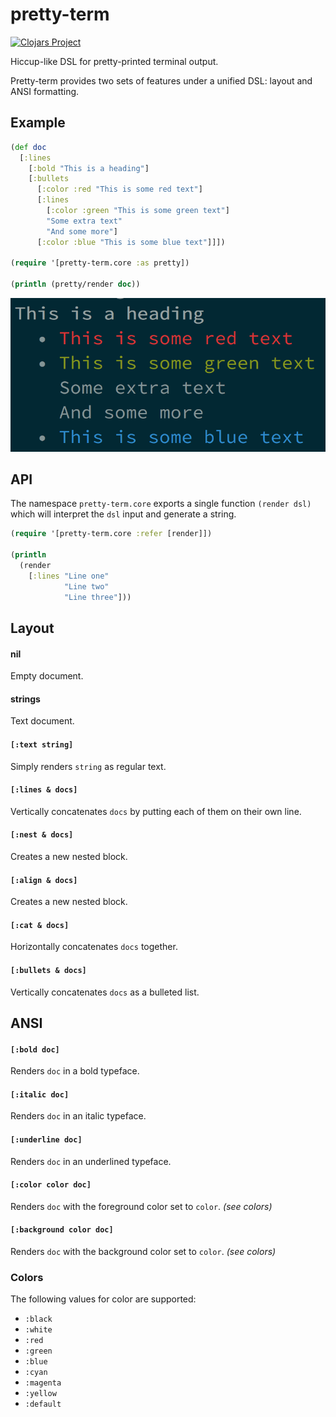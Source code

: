 # pretty-term

[![Clojars Project](https://img.shields.io/clojars/v/tcsavage/pretty-term.svg)](https://clojars.org/tcsavage/pretty-term)

Hiccup-like DSL for pretty-printed terminal output.

Pretty-term provides two sets of features under a unified DSL: layout and ANSI formatting.

## Example

```clojure
(def doc
  [:lines
    [:bold "This is a heading"]
    [:bullets
      [:color :red "This is some red text"]
      [:lines
        [:color :green "This is some green text"]
        "Some extra text"
        "And some more"]
      [:color :blue "This is some blue text"]]])

(require '[pretty-term.core :as pretty])

(println (pretty/render doc))
```

![Output](assets/example.png)

## API

The namespace `pretty-term.core` exports a single function `(render dsl)` which will interpret the `dsl` input and generate a string.

```clojure
(require '[pretty-term.core :refer [render]])

(println
  (render
    [:lines "Line one"
            "Line two"
            "Line three"]))
```

## Layout

#### nil
Empty document.

#### strings
Text document.

#### `[:text string]`
Simply renders `string` as regular text.

#### `[:lines & docs]`
Vertically concatenates `docs` by putting each of them on their own line.

#### `[:nest & docs]`
Creates a new nested block.

#### `[:align & docs]`
Creates a new nested block.

#### `[:cat & docs]`
Horizontally concatenates `docs` together.

#### `[:bullets & docs]`
Vertically concatenates `docs` as a bulleted list.

## ANSI

#### `[:bold doc]`
Renders `doc` in a bold typeface.

#### `[:italic doc]`
Renders `doc` in an italic typeface.

#### `[:underline doc]`
Renders `doc` in an underlined typeface.

#### `[:color color doc]`
Renders `doc` with the foreground color set to `color`. _(see colors)_

#### `[:background color doc]`
Renders `doc` with the background color set to `color`. _(see colors)_

### Colors

The following values for color are supported:

  * `:black`
  * `:white`
  * `:red`
  * `:green`
  * `:blue`
  * `:cyan`
  * `:magenta`
  * `:yellow`
  * `:default`

